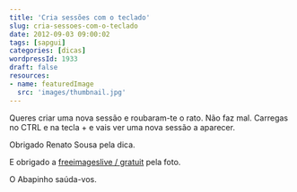 ```yaml
---
title: 'Cria sessões com o teclado'
slug: cria-sessoes-com-o-teclado
date: 2012-09-03 09:00:02
tags: [sapgui]
categories: [dicas]
wordpressId: 1933
draft: false
resources:
- name: featuredImage
  src: 'images/thumbnail.jpg'
---
```

Queres criar uma nova sessão e roubaram-te o rato. Não faz mal. Carregas no CTRL e na tecla + e vais ver uma nova sessão a aparecer.

Obrigado Renato Sousa pela dica.

E obrigado a [freeimageslive / gratuit][1] pela foto.

O Abapinho saúda-vos.

   [1]: http://www.freeimageslive.co.uk/free_stock_image/additionkeyjpg
